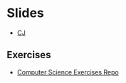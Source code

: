 # Slides

* [CJ](https://docs.google.com/presentation/d/15Pvx09_spsLvV2ST5KCOAZJembz53X1Mf3YI63VTYBk/edit#slide=id.p)

## Exercises

* [Computer Science Exercises Repo](https://github.com/gSchool/computer-science-exercises/blob/master/src/main/java/ArrayUtils.java)